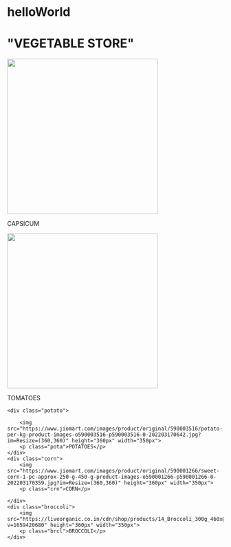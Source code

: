 # helloWorld
<!DOCTYPE html>
<html lang="en">
<head>
    <meta charset="UTF-8">
    <meta name="viewport" content="width=device-width, initial-scale=1.0">
    <title>javascript assignment</title>
    <link rel="stylesheet" href="javascript.css">
</head>
<body>
    <h1 class="header">"VEGETABLE STORE"</h1>
    <div class="capsicum">
        <img  src="https://www.jiomart.com/images/product/original/590003662/green-capsicum-500-g-product-images-o590003662-p590003662-0-202203151617.jpg?im=Resize=(360,360)" height="360px" width="350px">
        <p class="cap">CAPSICUM</p>
    </div>
   <div class="tomato">
    <img src="https://www.jiomart.com/images/product/original/590003517/tomato-1-kg-product-images-o590003517-p590003517-0-202203170629.jpg?im=Resize=(360,360)" height="360px" width="350px">
     <p class="toma"> TOMATOES</p>
   </div>

    <div class="potato">
        
        <img src="https://www.jiomart.com/images/product/original/590003516/potato-per-kg-product-images-o590003516-p590003516-0-202203170642.jpg?im=Resize=(360,360)" height="360px" width="350px">
        <p class="pota">POTATOES</p>
    </div>
    <div class="corn">
        <img src="https://www.jiomart.com/images/product/original/590001266/sweet-corn-1-pc-approx-250-g-450-g-product-images-o590001266-p590001266-0-202203170359.jpg?im=Resize=(360,360)" height="360px" width="350px">
        <p class="crn">CORN</p>

    </div>
    <div class="broccoli">
        <img src="https://liveorganic.co.in/cdn/shop/products/14_Broccoli_300g_460x@2x.jpg?v=1659420680" height="360px" width="350px">
        <p class="brcl">BROCCOLI</p>
    </div>
    
